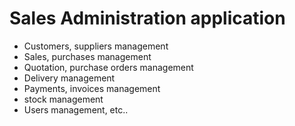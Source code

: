 # Sales Administration application

- Customers, suppliers management
- Sales, purchases management
- Quotation, purchase orders management
- Delivery management
- Payments, invoices management
- stock management
- Users management, 
etc..
